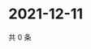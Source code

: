 # 2021-12-11

共 0 条

<!-- BEGIN WEIBO -->
<!-- 最后更新时间 Sat Dec 11 2021 14:13:36 GMT+0800 (China Standard Time) -->

<!-- END WEIBO -->
